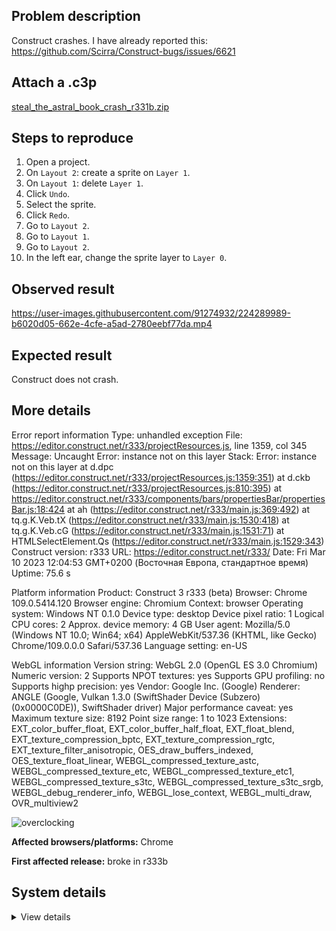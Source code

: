 ## Problem description

Construct crashes. I have already reported this: https://github.com/Scirra/Construct-bugs/issues/6621

## Attach a .c3p

[steal_the_astral_book_crash_r331b.zip](https://github.com/WilsonPercival/WilsonPercival/files/10940994/steal_the_astral_book_crash_r331b.zip)

## Steps to reproduce

1. Open a project.
2. On `Layout 2`: create a sprite on `Layer 1`.
3. On `Layout 1`: delete `Layer 1`.
4. Click `Undo`.
5. Select the sprite.
6. Click `Redo`.
7. Go to `Layout 2`.
8. Go to `Layout 1`.
9. Go to `Layout 2`.
10. In the left ear, change the sprite layer to `Layer 0`.

## Observed result

https://user-images.githubusercontent.com/91274932/224289989-b6020d05-662e-4cfe-a5ad-2780eebf77da.mp4

## Expected result

Construct does not crash.

## More details

Error report information
Type: unhandled exception
File: https://editor.construct.net/r333/projectResources.js, line 1359, col 345
Message: Uncaught Error: instance not on this layer
Stack: Error: instance not on this layer at d.dpc (https://editor.construct.net/r333/projectResources.js:1359:351) at d.ckb (https://editor.construct.net/r333/projectResources.js:810:395) at https://editor.construct.net/r333/components/bars/propertiesBar/propertiesBar.js:18:424 at ah (https://editor.construct.net/r333/main.js:369:492) at tq.g.K.Veb.tX (https://editor.construct.net/r333/main.js:1530:418) at tq.g.K.Veb.cG (https://editor.construct.net/r333/main.js:1531:71) at HTMLSelectElement.Qs (https://editor.construct.net/r333/main.js:1529:343)
Construct version: r333
URL: https://editor.construct.net/r333/
Date: Fri Mar 10 2023 12:04:53 GMT+0200 (Восточная Европа, стандартное время)
Uptime: 75.6 s

Platform information
Product: Construct 3 r333 (beta)
Browser: Chrome 109.0.5414.120
Browser engine: Chromium
Context: browser
Operating system: Windows NT 0.1.0
Device type: desktop
Device pixel ratio: 1
Logical CPU cores: 2
Approx. device memory: 4 GB
User agent: Mozilla/5.0 (Windows NT 10.0; Win64; x64) AppleWebKit/537.36 (KHTML, like Gecko) Chrome/109.0.0.0 Safari/537.36
Language setting: en-US

WebGL information
Version string: WebGL 2.0 (OpenGL ES 3.0 Chromium)
Numeric version: 2
Supports NPOT textures: yes
Supports GPU profiling: no
Supports highp precision: yes
Vendor: Google Inc. (Google)
Renderer: ANGLE (Google, Vulkan 1.3.0 (SwiftShader Device (Subzero) (0x0000C0DE)), SwiftShader driver)
Major performance caveat: yes
Maximum texture size: 8192
Point size range: 1 to 1023
Extensions: EXT_color_buffer_float, EXT_color_buffer_half_float, EXT_float_blend, EXT_texture_compression_bptc, EXT_texture_compression_rgtc, EXT_texture_filter_anisotropic, OES_draw_buffers_indexed, OES_texture_float_linear, WEBGL_compressed_texture_astc, WEBGL_compressed_texture_etc, WEBGL_compressed_texture_etc1, WEBGL_compressed_texture_s3tc, WEBGL_compressed_texture_s3tc_srgb, WEBGL_debug_renderer_info, WEBGL_lose_context, WEBGL_multi_draw, OVR_multiview2

![overclocking](https://user-images.githubusercontent.com/91274932/224290142-63bc0864-beca-4604-8d52-a17fca4b2634.gif)

**Affected browsers/platforms:** Chrome

**First affected release:** broke in r333b

## System details

<details><summary>View details</summary>

Platform information
Product: Construct 3 r333 (beta)
Browser: Chrome 109.0.5414.120
Browser engine: Chromium
Context: browser
Operating system: Windows NT 0.1.0
Device type: desktop
Device pixel ratio: 1
Logical CPU cores: 2
Approx. device memory: 4 GB
User agent: Mozilla/5.0 (Windows NT 10.0; Win64; x64) AppleWebKit/537.36 (KHTML, like Gecko) Chrome/109.0.0.0 Safari/537.36
Language setting: en-US

Local storage
Storage quota (approx): 59 gb
Storage usage (approx): 144 mb (0.2%)
Persistant storage: No

Browser support notes
This list contains missing features that are not required, but could improve performance or user experience if supported.

UI effects are disabled in settings.
WebGL indicates a major performance caveat. It is probably using software rendering.
WebGL information
Version string: WebGL 2.0 (OpenGL ES 3.0 Chromium)
Numeric version: 2
Supports NPOT textures: yes
Supports GPU profiling: no
Supports highp precision: yes
Vendor: Google Inc. (Google)
Renderer: ANGLE (Google, Vulkan 1.3.0 (SwiftShader Device (Subzero) (0x0000C0DE)), SwiftShader driver)
Major performance caveat: yes
Maximum texture size: 8192
Point size range: 1 to 1023
Extensions:

EXT_color_buffer_float
EXT_color_buffer_half_float
EXT_float_blend
EXT_texture_compression_bptc
EXT_texture_compression_rgtc
EXT_texture_filter_anisotropic
OES_draw_buffers_indexed
OES_texture_float_linear
WEBGL_compressed_texture_astc
WEBGL_compressed_texture_etc
WEBGL_compressed_texture_etc1
WEBGL_compressed_texture_s3tc
WEBGL_compressed_texture_s3tc_srgb
WEBGL_debug_renderer_info
WEBGL_lose_context
WEBGL_multi_draw
OVR_multiview2
Audio information
System sample rate: 48000 Hz
Output channels: 2
Output interpretation: speakers
Supported decode formats:

WebM Opus (audio/webm; codecs=opus)
Ogg Opus (audio/ogg; codecs=opus)
WebM Vorbis (audio/webm; codecs=vorbis)
Ogg Vorbis (audio/ogg; codecs=vorbis)
MPEG-4 AAC (audio/mp4; codecs=mp4a.40.5)
MP3 (audio/mpeg)
FLAC (audio/flac)
PCM WAV (audio/wav; codecs=1)
Supported encode formats:

WebM Opus (audio/webm; codecs=opus)
Video information
Supported decode formats:

WebM AV1 (video/webm; codecs=av01.0.00M.08)
MP4 AV1 (video/mp4; codecs=av01.0.00M.08)
WebM VP9 (video/webm; codecs=vp9)
WebM VP8 (video/webm; codecs=vp8)
Ogg Theora (video/ogg; codecs=theora)
H.264 (video/mp4; codecs=avc1.42E01E)
Supported encode formats:

WebM VP9 (video/webm; codecs=vp9)
WebM VP8 (video/webm; codecs=vp8)

</details>
